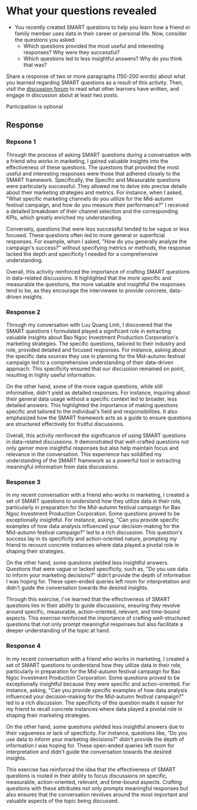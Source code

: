 # What your questions revealed

- You recently created SMART questions to help you learn how a friend or family member uses data in their career or personal life. Now, consider the questions you asked:
  - Which questions provided the most useful and interesting responses? Why were they successful?
  - Which questions led to less insightful answers?  Why do you think that was?

Share a response of two or more paragraphs (150-200 words) about what you learned regarding SMART questions as a result of this activity. Then, visit the
[discussion forum](https://www.coursera.org/learn/ask-questions-make-decisions/discussions) to read what other learners have written, and engage in discussion about at least two posts.

Participation is optional

## Response

### Repsone 1

Through the process of asking SMART questions during a conversation with a friend who works in marketing, I gained valuable insights into the effectiveness of these questions. The questions that provided the most useful and interesting responses were those that adhered closely to the SMART framework. Specifically, the Specific and Measurable questions were particularly successful. They allowed me to delve into precise details about their marketing strategies and metrics. For instance, when I asked, "What specific marketing channels do you utilize for the Mid-autumn festival campaign, and how do you measure their performance?" I received a detailed breakdown of their channel selection and the corresponding KPIs, which greatly enriched my understanding.

Conversely, questions that were less successful tended to be vague or less focused. These questions often led to more general or superficial responses. For example, when I asked, "How do you generally analyze the campaign's success?" without specifying metrics or methods, the response lacked the depth and specificity I needed for a comprehensive understanding.

Overall, this activity reinforced the importance of crafting SMART questions in data-related discussions. It highlighted that the more specific and measurable the questions, the more valuable and insightful the responses tend to be, as they encourage the interviewee to provide concrete, data-driven insights.

### Response 2

Through my conversation with Luu Quang Linh, I discovered that the SMART questions I formulated played a significant role in extracting valuable insights about Bao Ngoc Investment Production Corporation's marketing strategies. The specific questions, tailored to their industry and role, provided detailed and focused responses. For instance, asking about the specific data sources they use in planning for the Mid-autumn festival campaign led to a comprehensive understanding of their data-driven approach. This specificity ensured that our discussion remained on point, resulting in highly useful information.

On the other hand, some of the more vague questions, while still informative, didn't yield as detailed responses. For instance, inquiring about their general data usage without a specific context led to broader, less detailed answers. This highlighted the importance of making questions specific and tailored to the individual's field and responsibilities. It also emphasized how the SMART framework acts as a guide to ensure questions are structured effectively for fruitful discussions.

Overall, this activity reinforced the significance of using SMART questions in data-related discussions. It demonstrated that well-crafted questions not only garner more insightful responses but also help maintain focus and relevance in the conversation. This experience has solidified my understanding of the SMART framework as a powerful tool in extracting meaningful information from data discussions.

### Response 3

In my recent conversation with a friend who works in marketing, I created a set of SMART questions to understand how they utilize data in their role, particularly in preparation for the Mid-autumn festival campaign for Bao Ngoc Investment Production Corporation. Some questions proved to be exceptionally insightful. For instance, asking, "Can you provide specific examples of how data analysis influenced your decision-making for the Mid-autumn festival campaign?" led to a rich discussion. This question's success lay in its specificity and action-oriented nature, prompting my friend to recount concrete instances where data played a pivotal role in shaping their strategies.

On the other hand, some questions yielded less insightful answers. Questions that were vague or lacked specificity, such as, "Do you use data to inform your marketing decisions?" didn't provide the depth of information I was hoping for. These open-ended queries left room for interpretation and didn't guide the conversation towards the desired insights.

Through this exercise, I've learned that the effectiveness of SMART questions lies in their ability to guide discussions, ensuring they revolve around specific, measurable, action-oriented, relevant, and time-bound aspects. This exercise reinforced the importance of crafting well-structured questions that not only prompt meaningful responses but also facilitate a deeper understanding of the topic at hand.

### Response 4

In my recent conversation with a friend who works in marketing, I created a set of SMART questions to understand how they utilize data in their role, particularly in preparation for the Mid-autumn festival campaign for Bao Ngoc Investment Production Corporation. Some questions proved to be exceptionally insightful because they were specific and action-oriented. For instance, asking, "Can you provide specific examples of how data analysis influenced your decision-making for the Mid-autumn festival campaign?" led to a rich discussion. The specificity of this question made it easier for my friend to recall concrete instances where data played a pivotal role in shaping their marketing strategies.

On the other hand, some questions yielded less insightful answers due to their vagueness or lack of specificity. For instance, questions like, "Do you use data to inform your marketing decisions?" didn't provide the depth of information I was hoping for. These open-ended queries left room for interpretation and didn't guide the conversation towards the desired insights.

This exercise has reinforced the idea that the effectiveness of SMART questions is rooted in their ability to focus discussions on specific, measurable, action-oriented, relevant, and time-bound aspects. Crafting questions with these attributes not only prompts meaningful responses but also ensures that the conversation revolves around the most important and valuable aspects of the topic being discussed.
